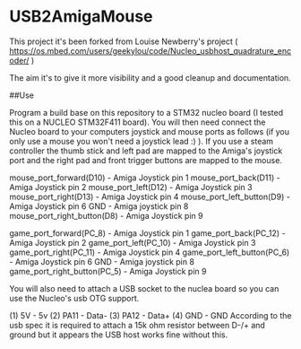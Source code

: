# USB2AmigaMouse

This project it's been forked from Louise Newberry's project ( https://os.mbed.com/users/geekylou/code/Nucleo_usbhost_quadrature_encoder/ )

The aim it's to give it more visibility and a good cleanup and documentation. 

##Use

Program a build base on this repository to a STM32 nucleo board (I tested this on a NUCLEO STM32F411 board). You will then need connect the Nucleo board to your computers joystick and mouse ports as follows (if you only use a mouse you won't need a joystick lead :) ). If you use a steam controller the thumb stick and left pad are mapped to the Amiga's joystick port and the right pad and front trigger buttons are mapped to the mouse.

mouse_port_forward(D10)     - Amiga Joystick pin 1
mouse_port_back(D11)          - Amiga Joystick pin 2
mouse_port_left(D12)          - Amiga Joystick pin 3
mouse_port_right(D13)         - Amiga Joystick pin 4
mouse_port_left_button(D9)    - Amiga Joystick pin 6
GND                           - Amiga joystick pin 8
mouse_port_right_button(D8)   - Amiga Joystick pin 9
 
game_port_forward(PC_8)       - Amiga Joystick pin 1
game_port_back(PC_12)         - Amiga Joystick pin 2
game_port_left(PC_10)         - Amiga Joystick pin 3
game_port_right(PC_11)        - Amiga Joystick pin 4
game_port_left_button(PC_6)   - Amiga Joystick pin 6
GND                           - Amiga joystick pin 8
game_port_right_button(PC_5)  - Amiga Joystick pin 9

You will also need to attach a USB socket to the nuclea board so you can use the Nucleo's usb OTG support.

(1) 5V     - 5v
(2) PA11 - Data-
(3) PA12 - Data+
(4) GND - GND
According to the usb spec it is required to attach a 15k ohm resistor between D-/+ and ground but it appears the USB host works fine without this.
